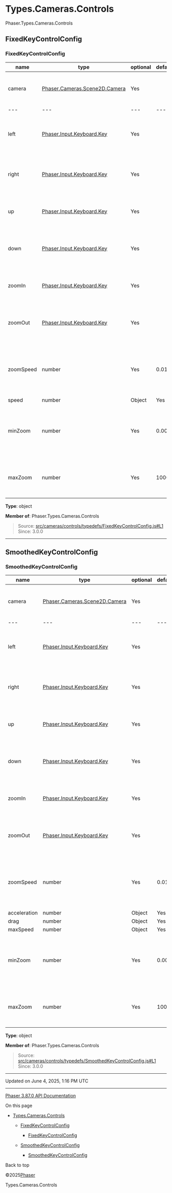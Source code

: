 # Types.Cameras.Controls

Phaser.Types.Cameras.Controls

## FixedKeyControlConfig

### <static> FixedKeyControlConfig

| name | type | optional | default | description |
| --- | --- | --- | --- | --- |
| camera | [Phaser.Cameras.Scene2D.Camera](../class/cameras-scene2d-camera.md) | Yes |  | The Camera that this Control will update. |
| --- | --- | --- | --- | --- |
| left | [Phaser.Input.Keyboard.Key](../class/input-keyboard-key.md) | Yes |  | The Key to be pressed that will move the Camera left. |
| right | [Phaser.Input.Keyboard.Key](../class/input-keyboard-key.md) | Yes |  | The Key to be pressed that will move the Camera right. |
| up | [Phaser.Input.Keyboard.Key](../class/input-keyboard-key.md) | Yes |  | The Key to be pressed that will move the Camera up. |
| down | [Phaser.Input.Keyboard.Key](../class/input-keyboard-key.md) | Yes |  | The Key to be pressed that will move the Camera down. |
| zoomIn | [Phaser.Input.Keyboard.Key](../class/input-keyboard-key.md) | Yes |  | The Key to be pressed that will zoom the Camera in. |
| zoomOut | [Phaser.Input.Keyboard.Key](../class/input-keyboard-key.md) | Yes |  | The Key to be pressed that will zoom the Camera out. |
| zoomSpeed | number | Yes | 0.01 | The speed at which the camera will zoom if the `zoomIn` or `zoomOut` keys are pressed. |
| speed | number | Object | Yes | 0 | The horizontal and vertical speed the camera will move. |
| minZoom | number | Yes | 0.001 | The smallest zoom value the camera will reach when zoomed out. |
| maxZoom | number | Yes | 1000 | The largest zoom value the camera will reach when zoomed in. |

**Type**: object

**Member of**: Phaser.Types.Cameras.Controls

> Source: [src/cameras/controls/typedefs/FixedKeyControlConfig.js#L1](https://github.com/phaserjs/phaser/blob/v3.87.0/src/cameras/controls/typedefs/FixedKeyControlConfig.js#L1)  
> Since: 3.0.0

---

## SmoothedKeyControlConfig

### <static> SmoothedKeyControlConfig

| name | type | optional | default | description |
| --- | --- | --- | --- | --- |
| camera | [Phaser.Cameras.Scene2D.Camera](../class/cameras-scene2d-camera.md) | Yes |  | The Camera that this Control will update. |
| --- | --- | --- | --- | --- |
| left | [Phaser.Input.Keyboard.Key](../class/input-keyboard-key.md) | Yes |  | The Key to be pressed that will move the Camera left. |
| right | [Phaser.Input.Keyboard.Key](../class/input-keyboard-key.md) | Yes |  | The Key to be pressed that will move the Camera right. |
| up | [Phaser.Input.Keyboard.Key](../class/input-keyboard-key.md) | Yes |  | The Key to be pressed that will move the Camera up. |
| down | [Phaser.Input.Keyboard.Key](../class/input-keyboard-key.md) | Yes |  | The Key to be pressed that will move the Camera down. |
| zoomIn | [Phaser.Input.Keyboard.Key](../class/input-keyboard-key.md) | Yes |  | The Key to be pressed that will zoom the Camera in. |
| zoomOut | [Phaser.Input.Keyboard.Key](../class/input-keyboard-key.md) | Yes |  | The Key to be pressed that will zoom the Camera out. |
| zoomSpeed | number | Yes | 0.01 | The speed at which the camera will zoom if the `zoomIn` or `zoomOut` keys are pressed. |
| acceleration | number | Object | Yes | 0 | The horizontal and vertical acceleration the camera will move. |
| drag | number | Object | Yes | 0 | The horizontal and vertical drag applied to the camera when it is moving. |
| maxSpeed | number | Object | Yes | 0 | The maximum horizontal and vertical speed the camera will move. |
| minZoom | number | Yes | 0.001 | The smallest zoom value the camera will reach when zoomed out. |
| maxZoom | number | Yes | 1000 | The largest zoom value the camera will reach when zoomed in. |

**Type**: object

**Member of**: Phaser.Types.Cameras.Controls

> Source: [src/cameras/controls/typedefs/SmoothedKeyControlConfig.js#L1](https://github.com/phaserjs/phaser/blob/v3.87.0/src/cameras/controls/typedefs/SmoothedKeyControlConfig.js#L1)  
> Since: 3.0.0

---

Updated on June 4, 2025, 1:16 PM UTC

---

[Phaser 3.87.0 API Documentation](../../index.md)

On this page

* [Types.Cameras.Controls](#typescamerascontrols)

  + [FixedKeyControlConfig](#fixedkeycontrolconfig)

    - [<static> FixedKeyControlConfig](#static-fixedkeycontrolconfig)
  + [SmoothedKeyControlConfig](#smoothedkeycontrolconfig)

    - [<static> SmoothedKeyControlConfig](#static-smoothedkeycontrolconfig)

Back to top

©2025[Phaser](https://docs.phaser.io)



Types.Cameras.Controls